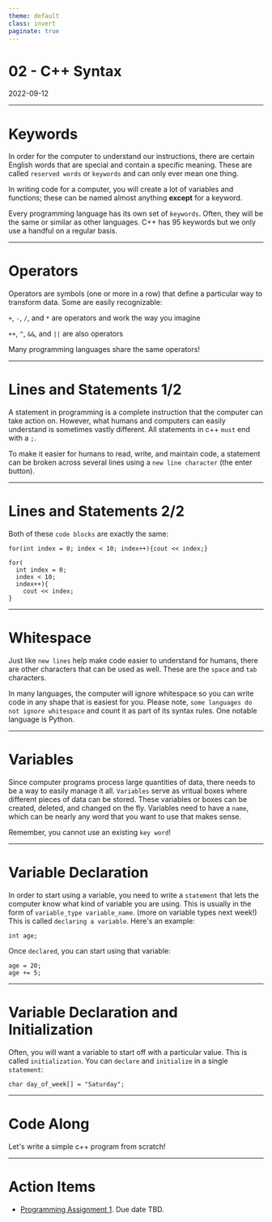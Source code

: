 ```yaml
---
theme: default
class: invert
paginate: true
---
```


# 02 - C++ Syntax
2022-09-12

---

# Keywords

In order for the computer to understand our instructions, there are certain English words that are special and contain a specific meaning. These are called `reserved words` or `keywords` and can only ever mean one thing.

In writing code for a computer, you will create a lot of variables and functions; these can be named almost anything **except** for a keyword.

Every programming language has its own set of `keywords`. Often, they will be the same or similar as other languages. C++ has 95 keywords but we only use a handful on a regular basis.

---

# Operators

Operators are symbols (one or more in a row) that define a particular way to transform data. Some are easily recognizable:

`+`, `-`, `/`, and `*` are operators and work the way you imagine

`++`, `^`, `&&`, and `||` are also operators

Many programming languages share the same operators!

---

# Lines and Statements 1/2

A statement in programming is a complete instruction that the computer can take action on. However, what humans and computers can easily understand is sometimes vastly different. All statements in c++ `must` end with a `;`.

To make it easier for humans to read, write, and maintain code, a statement can be broken across several lines using a `new line character` (the enter button).

---

# Lines and Statements 2/2

Both of these `code blocks` are exactly the same:

```
for(int index = 0; index < 10; index++){cout << index;}
```

```
for(
  int index = 0;
  index < 10;
  index++){
    cout << index;
}
```

---

# Whitespace

Just like `new lines` help make code easier to understand for humans, there are other characters that can be used as well. These are the `space` and `tab` characters.

In many languages, the computer will ignore whitespace so you can write code in any shape that is easiest for you. Please note, `some languages do not ignore whitespace` and count it as part of its syntax rules. One notable language is Python.

---

# Variables

Since computer programs process large quantities of data, there needs to be a way to easily manage it all. `Variables` serve as vritual boxes where different pieces of data can be stored. These variables or boxes can be created, deleted, and changed on the fly. Variables need to have a `name`, which can be nearly any word that you want to use that makes sense.

Remember, you cannot use an existing `key word`!

---

# Variable Declaration

In order to start using a variable, you need to write a `statement` that lets the computer know what kind of variable you are using. This is usually in the form of `variable_type variable_name`. (more on variable types next week!) This is called `declaring a variable`. Here's an example:

```
int age;
```

Once `declared`, you can start using that variable:

```
age = 20;
age += 5;
```

---

# Variable Declaration and Initialization

Often, you will want a variable to start off with a particular value. This is called `initialization`. You can `declare` and `initialize` in a single `statement`:

```
char day_of_week[] = "Saturday";
```

---

# Code Along

Let's write a simple c++ program from scratch!

---

# Action Items

- [Programming Assignment 1](https://replit.com/@jonchin/2022-fall-cs-151-sa-programming-assignment-01). Due date TBD.
